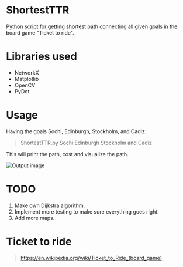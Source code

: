 # ShortestTTR
Python script for getting shortest path connecting all given goals in the board game "Ticket to ride".

# Libraries used
* NetworkX
* Matplotlib
* OpenCV
* PyDot

# Usage
Having the goals Sochi, Edinburgh, Stockholm, and Cadiz:

>ShortestTTR.py Sochi Edinburgh Stockholm and Cadiz

This will print the path, cost and visualize the path.

![](https://i.imgur.com/hNLQuDY.jpg "Output image")

# TODO
1. Make own Dijkstra algorithm.
2. Implement more testing to make sure everything goes right.
3. Add more maps.

# Ticket to ride
> https://en.wikipedia.org/wiki/Ticket_to_Ride_(board_game)
